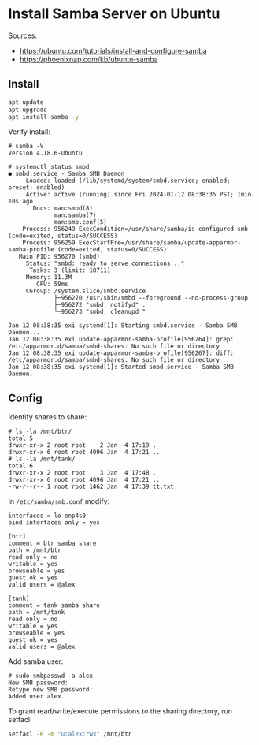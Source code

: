 # Install Samba Server on Ubuntu

Sources:

* https://ubuntu.com/tutorials/install-and-configure-samba
* https://phoenixnap.com/kb/ubuntu-samba

## Install

```sh
apt update
apt upgrade
apt install samba -y
```

Verify install:
```
# samba -V
Version 4.18.6-Ubuntu

# systemctl status smbd
● smbd.service - Samba SMB Daemon
     Loaded: loaded (/lib/systemd/system/smbd.service; enabled; preset: enabled)
     Active: active (running) since Fri 2024-01-12 08:38:35 PST; 1min 10s ago
       Docs: man:smbd(8)
             man:samba(7)
             man:smb.conf(5)
    Process: 956249 ExecCondition=/usr/share/samba/is-configured smb (code=exited, status=0/SUCCESS)
    Process: 956259 ExecStartPre=/usr/share/samba/update-apparmor-samba-profile (code=exited, status=0/SUCCESS)
   Main PID: 956270 (smbd)
     Status: "smbd: ready to serve connections..."
      Tasks: 3 (limit: 18711)
     Memory: 11.3M
        CPU: 59ms
     CGroup: /system.slice/smbd.service
             ├─956270 /usr/sbin/smbd --foreground --no-process-group
             ├─956272 "smbd: notifyd" .
             └─956273 "smbd: cleanupd "

Jan 12 08:38:35 exi systemd[1]: Starting smbd.service - Samba SMB Daemon...
Jan 12 08:38:35 exi update-apparmor-samba-profile[956264]: grep: /etc/apparmor.d/samba/smbd-shares: No such file or directory
Jan 12 08:38:35 exi update-apparmor-samba-profile[956267]: diff: /etc/apparmor.d/samba/smbd-shares: No such file or directory
Jan 12 08:38:35 exi systemd[1]: Started smbd.service - Samba SMB Daemon.
```

## Config

Identify shares to share:

```
# ls -la /mnt/btr/
total 5
drwxr-xr-x 2 root root    2 Jan  4 17:19 .
drwxr-xr-x 6 root root 4096 Jan  4 17:21 ..
# ls -la /mnt/tank/
total 6
drwxr-xr-x 2 root root    3 Jan  4 17:48 .
drwxr-xr-x 6 root root 4096 Jan  4 17:21 ..
-rw-r--r-- 1 root root 1462 Jan  4 17:39 tt.txt
```

In `/etc/samba/smb.conf` modify:

```
interfaces = lo enp4s0
bind interfaces only = yes

[btr]
comment = btr samba share
path = /mnt/btr
read only = no
writable = yes
browseable = yes
guest ok = yes
valid users = @alex

[tank]
comment = tank samba share
path = /mnt/tank
read only = no
writable = yes
browseable = yes
guest ok = yes
valid users = @alex
```

Add samba user:

```
# sudo smbpasswd -a alex
New SMB password:
Retype new SMB password:
Added user alex.
```

To grant read/write/execute permissions to the sharing directory, run setfacl:
```sh
setfacl -R -m "u:alex:rwx" /mnt/btr
```
